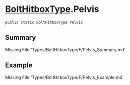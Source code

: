 # [BoltHitboxType](Types/BoltHitboxType.md).Pelvis
`public static BoltHitboxType Pelvis`
## Summary
Missing File 'Types/BoltHitboxType/F/Pelvis_Summary.md'
## Example
Missing File 'Types/BoltHitboxType/F/Pelvis_Example.md'
